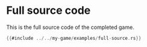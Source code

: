 # Full source code

This is the full source code of the completed game.

<div class="allow-page-break">

```rust
{{#include ../../my-game/examples/full-source.rs}}
```

</div>
